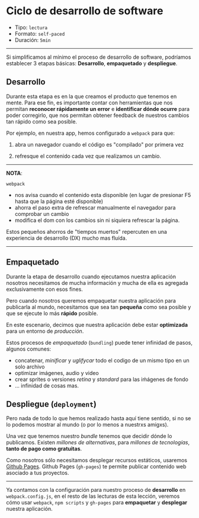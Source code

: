 # Ciclo de desarrollo de software

* Tipo: `lectura`
* Formato: `self-paced`
* Duración: `5min`

***

Si simplificamos al mínimo el proceso de desarrollo de software, podríamos
establecer 3 etapas básicas: **Desarrollo**, **empaquetado** y **despliegue**.

## Desarrollo

Durante esta etapa es en la que creamos el producto que tenemos en mente. Para
ese fin, es importante contar con herramientas que nos permitan **reconocer
rápidamente un error** e **identificar dónde ocurre** para poder corregirlo,
que nos permitan obtener feedback de nuestros cambios tan rápido como sea
posible.

Por ejemplo, en nuestra app, hemos configurado a `webpack` para que:

1. abra un navegador cuando el código es "compilado" por primera vez

2. refresque el contenido cada vez que realizamos un cambio.

***

**NOTA**:

`webpack`

* nos avisa cuando el contenido esta disponible (en lugar de presionar F5
  hasta que la página esté disponible)
* ahorra el paso extra de refrescar manualmente el navegador para comprobar un
  cambio
* modifica el dom con los cambios sin ni siquiera refrescar la página.

Estos pequeños ahorros de "tiempos muertos" repercuten en una experiencia de
desarrollo (DX) mucho mas fluída.

***

## Empaquetado

Durante la etapa de desarrollo cuando ejecutamos nuestra aplicación nosotros
necesitamos de mucha información y mucha de ella es agregada exclusivamente
con esos fines.

Pero cuando nosotros queremos empaquetar nuestra aplicación para publicarla al
mundo, necesitamos que sea tan **pequeña** como sea posible y que se ejecute
lo más **rápido** posible.

En este escenario, decimos que nuestra aplicación debe estar **optimizada**
para un entorno de *producción*.

Estos procesos de *empaquetado* (`bundling`) puede tener infinidad de pasos,
algunos comunes:

* concatenar, *minificar* y *uglifycar* todo el codigo de un mismo tipo en un
  solo archivo
* optimizar imágenes, audio y video
* crear sprites o versiones *retina* y *standard* para las iḿágenes de fondo
* ... infinidad de cosas mas.

## Despliegue (`deployment`)

Pero nada de todo lo que hemos realizado hasta aquí tiene sentido, si no se lo
podemos mostrar al mundo (o por lo menos a nuestrxs amigxs).

Una vez que tenemos nuestro *bundle* tenemos que decidir dónde lo publicamos.
Existen *millones de alternativas*, para *millones de tecnologías*, **tanto de
pago como gratuitas**.

Como nosotros sólo necesitamos desplegar recursos estáticos, usaremos
[Github Pages](https://pages.github.com/). Github Pages (`gh-pages`) te
permite publicar contenido web asociado a tus proyectos.

***

Ya contamos con la configuración para nuestro proceso de **desarrollo** en
`webpack.config.js`, en el resto de las lecturas de esta lección, veremos cómo
usar `webpack`, `npm scripts` y `gh-pages` para **empaquetar** y **desplegar**
nuestra aplicación.
